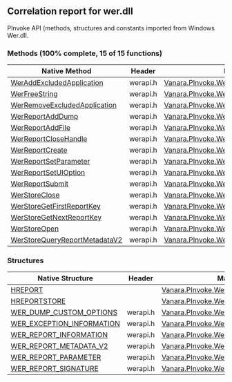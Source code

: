 ## Correlation report for wer.dll  
PInvoke API (methods, structures and constants imported from Windows Wer.dll.

### Methods (100% complete, 15 of 15 functions)  
Native Method | Header | Managed Method  
--- | --- | ---  
[WerAddExcludedApplication](https://www.google.com/search?num=5&q=WerAddExcludedApplication+site%3Adocs.microsoft.com) | werapi.h | [Vanara.PInvoke.Wer.WerAddExcludedApplication](https://github.com/dahall/Vanara/search?l=C%23&q=WerAddExcludedApplication)  
[WerFreeString](https://www.google.com/search?num=5&q=WerFreeString+site%3Adocs.microsoft.com) | werapi.h | [Vanara.PInvoke.Wer.WerFreeString](https://github.com/dahall/Vanara/search?l=C%23&q=WerFreeString)  
[WerRemoveExcludedApplication](https://www.google.com/search?num=5&q=WerRemoveExcludedApplication+site%3Adocs.microsoft.com) | werapi.h | [Vanara.PInvoke.Wer.WerRemoveExcludedApplication](https://github.com/dahall/Vanara/search?l=C%23&q=WerRemoveExcludedApplication)  
[WerReportAddDump](https://www.google.com/search?num=5&q=WerReportAddDump+site%3Adocs.microsoft.com) | werapi.h | [Vanara.PInvoke.Wer.WerReportAddDump](https://github.com/dahall/Vanara/search?l=C%23&q=WerReportAddDump)  
[WerReportAddFile](https://www.google.com/search?num=5&q=WerReportAddFile+site%3Adocs.microsoft.com) | werapi.h | [Vanara.PInvoke.Wer.WerReportAddFile](https://github.com/dahall/Vanara/search?l=C%23&q=WerReportAddFile)  
[WerReportCloseHandle](https://www.google.com/search?num=5&q=WerReportCloseHandle+site%3Adocs.microsoft.com) | werapi.h | [Vanara.PInvoke.Wer.WerReportCloseHandle](https://github.com/dahall/Vanara/search?l=C%23&q=WerReportCloseHandle)  
[WerReportCreate](https://www.google.com/search?num=5&q=WerReportCreate+site%3Adocs.microsoft.com) | werapi.h | [Vanara.PInvoke.Wer.WerReportCreate](https://github.com/dahall/Vanara/search?l=C%23&q=WerReportCreate)  
[WerReportSetParameter](https://www.google.com/search?num=5&q=WerReportSetParameter+site%3Adocs.microsoft.com) | werapi.h | [Vanara.PInvoke.Wer.WerReportSetParameter](https://github.com/dahall/Vanara/search?l=C%23&q=WerReportSetParameter)  
[WerReportSetUIOption](https://www.google.com/search?num=5&q=WerReportSetUIOption+site%3Adocs.microsoft.com) | werapi.h | [Vanara.PInvoke.Wer.WerReportSetUIOption](https://github.com/dahall/Vanara/search?l=C%23&q=WerReportSetUIOption)  
[WerReportSubmit](https://www.google.com/search?num=5&q=WerReportSubmit+site%3Adocs.microsoft.com) | werapi.h | [Vanara.PInvoke.Wer.WerReportSubmit](https://github.com/dahall/Vanara/search?l=C%23&q=WerReportSubmit)  
[WerStoreClose](https://www.google.com/search?num=5&q=WerStoreClose+site%3Adocs.microsoft.com) | werapi.h | [Vanara.PInvoke.Wer.WerStoreClose](https://github.com/dahall/Vanara/search?l=C%23&q=WerStoreClose)  
[WerStoreGetFirstReportKey](https://www.google.com/search?num=5&q=WerStoreGetFirstReportKey+site%3Adocs.microsoft.com) | werapi.h | [Vanara.PInvoke.Wer.WerStoreGetFirstReportKey](https://github.com/dahall/Vanara/search?l=C%23&q=WerStoreGetFirstReportKey)  
[WerStoreGetNextReportKey](https://www.google.com/search?num=5&q=WerStoreGetNextReportKey+site%3Adocs.microsoft.com) | werapi.h | [Vanara.PInvoke.Wer.WerStoreGetNextReportKey](https://github.com/dahall/Vanara/search?l=C%23&q=WerStoreGetNextReportKey)  
[WerStoreOpen](https://www.google.com/search?num=5&q=WerStoreOpen+site%3Adocs.microsoft.com) | werapi.h | [Vanara.PInvoke.Wer.WerStoreOpen](https://github.com/dahall/Vanara/search?l=C%23&q=WerStoreOpen)  
[WerStoreQueryReportMetadataV2](https://www.google.com/search?num=5&q=WerStoreQueryReportMetadataV2+site%3Adocs.microsoft.com) | werapi.h | [Vanara.PInvoke.Wer.WerStoreQueryReportMetadataV2](https://github.com/dahall/Vanara/search?l=C%23&q=WerStoreQueryReportMetadataV2)  
### Structures  
Native Structure | Header | Managed Structure  
--- | --- | ---  
[HREPORT](https://www.google.com/search?num=5&q=HREPORT+site%3Adocs.microsoft.com) |  | [Vanara.PInvoke.Wer.HREPORT](https://github.com/dahall/Vanara/search?l=C%23&q=HREPORT)  
[HREPORTSTORE](https://www.google.com/search?num=5&q=HREPORTSTORE+site%3Adocs.microsoft.com) |  | [Vanara.PInvoke.Wer.HREPORTSTORE](https://github.com/dahall/Vanara/search?l=C%23&q=HREPORTSTORE)  
[WER_DUMP_CUSTOM_OPTIONS](https://www.google.com/search?num=5&q=WER_DUMP_CUSTOM_OPTIONS+site%3Adocs.microsoft.com) | werapi.h | [Vanara.PInvoke.Wer.WER_DUMP_CUSTOM_OPTIONS](https://github.com/dahall/Vanara/search?l=C%23&q=WER_DUMP_CUSTOM_OPTIONS)  
[WER_EXCEPTION_INFORMATION](https://www.google.com/search?num=5&q=WER_EXCEPTION_INFORMATION+site%3Adocs.microsoft.com) | werapi.h | [Vanara.PInvoke.Wer.WER_EXCEPTION_INFORMATION](https://github.com/dahall/Vanara/search?l=C%23&q=WER_EXCEPTION_INFORMATION)  
[WER_REPORT_INFORMATION](https://www.google.com/search?num=5&q=WER_REPORT_INFORMATION+site%3Adocs.microsoft.com) | werapi.h | [Vanara.PInvoke.Wer.WER_REPORT_INFORMATION](https://github.com/dahall/Vanara/search?l=C%23&q=WER_REPORT_INFORMATION)  
[WER_REPORT_METADATA_V2](https://www.google.com/search?num=5&q=WER_REPORT_METADATA_V2+site%3Adocs.microsoft.com) | werapi.h | [Vanara.PInvoke.Wer.WER_REPORT_METADATA_V2](https://github.com/dahall/Vanara/search?l=C%23&q=WER_REPORT_METADATA_V2)  
[WER_REPORT_PARAMETER](https://www.google.com/search?num=5&q=WER_REPORT_PARAMETER+site%3Adocs.microsoft.com) | werapi.h | [Vanara.PInvoke.Wer.WER_REPORT_PARAMETER](https://github.com/dahall/Vanara/search?l=C%23&q=WER_REPORT_PARAMETER)  
[WER_REPORT_SIGNATURE](https://www.google.com/search?num=5&q=WER_REPORT_SIGNATURE+site%3Adocs.microsoft.com) | werapi.h | [Vanara.PInvoke.Wer.WER_REPORT_SIGNATURE](https://github.com/dahall/Vanara/search?l=C%23&q=WER_REPORT_SIGNATURE)  
